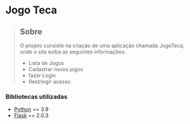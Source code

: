 
# Jogo Teca

>## Sobre
> O projeto consiste na criação de uma aplicação chamada JogoTeca, onde o site exiba as seguintes informações:
>* Lista de Jogos
>* Cadastrar novos jogos
>* fazer Login 
>* Restringir acesso


### Bibliotecas utilizadas
* [Python](python.org) == 3.9
* [Flask](https://flask.palletsprojects.com/en/2.0.x/) == 2.0.3

